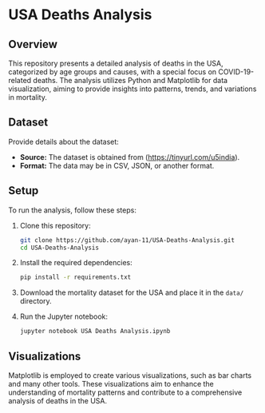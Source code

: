 # USA Deaths Analysis

## Overview

This repository presents a detailed analysis of deaths in the USA, categorized by age groups and causes, with a special focus on COVID-19-related deaths. The analysis utilizes Python and Matplotlib for data visualization, aiming to provide insights into patterns, trends, and variations in mortality.

## Dataset

Provide details about the dataset:

- **Source:** The dataset is obtained from (https://tinyurl.com/u5india).
- **Format:** The data may be in CSV, JSON, or another format.

## Setup

To run the analysis, follow these steps:

1. Clone this repository:

   ```bash
   git clone https://github.com/ayan-11/USA-Deaths-Analysis.git
   cd USA-Deaths-Analysis
   ```

2. Install the required dependencies:

   ```bash
   pip install -r requirements.txt
   ```

3. Download the mortality dataset for the USA and place it in the `data/` directory.

4. Run the Jupyter notebook:

   ```bash
   jupyter notebook USA Deaths Analysis.ipynb
   ```

## Visualizations

Matplotlib is employed to create various visualizations, such as bar charts and many other tools. These visualizations aim to enhance the understanding of mortality patterns and contribute to a comprehensive analysis of deaths in the USA.
